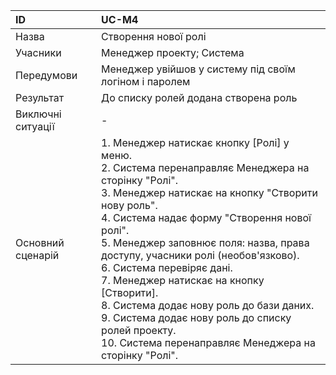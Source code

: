 | ID  | UC-M4  |
|:---|:---|
|Назва   | Створення нової ролі |
|Учасники   | Менеджер проекту; Система |
|Передумови  | Менеджер увійшов у систему під своїм логіном і паролем |
|Результат| До списку ролей додана створена роль |
|Виключні ситуації|-|
|Основний сценарій|1. Менеджер натискає кнопку [Ролі] у меню. <br>2. Система перенаправляє Менеджера на сторінку "Ролі". <br>3. Менеджер натискає на кнопку "Створити нову роль".<br> 4. Система надає форму "Створення нової ролі". <br>5. Менеджер заповнює поля: назва, права доступу, учасники ролі (необов'язково). <br> 6. Система перевіряє дані. <br>7. Менеджер натискає на кнопку [Створити]. <br>8. Система додає нову роль до бази даних. <br>9. Система додає нову роль до списку ролей проекту. <br>10. Система перенаправляє Менеджера на сторінку "Ролі".
